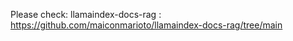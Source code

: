 Please check: llamaindex-docs-rag : https://github.com/maiconmarioto/llamaindex-docs-rag/tree/main 
